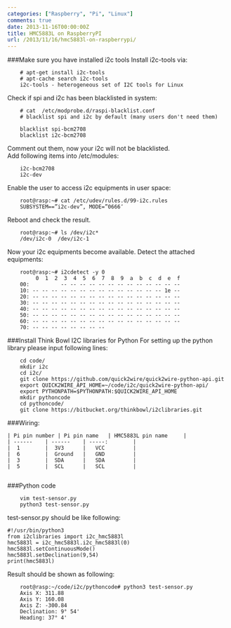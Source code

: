 ```yaml
---
categories: ["Raspberry", "Pi", "Linux"]
comments: true
date: 2013-11-16T00:00:00Z
title: HMC5883L on RaspberryPI
url: /2013/11/16/hmc5883l-on-raspberrypi/
---
```


###Make sure you have installed i2c tools
Install i2c-tools via:

```
	# apt-get install i2c-tools
	# apt-cache search i2c-tools
	i2c-tools - heterogeneous set of I2C tools for Linux
```

Check if spi and i2c has been blacklisted in system:

```
	# cat  /etc/modprobe.d/raspi-blacklist.conf 
	# blacklist spi and i2c by default (many users don't need them)
	
	blacklist spi-bcm2708
	blacklist i2c-bcm2708

```
Comment out them, now your i2c will not be blacklisted.    
Add following items into /etc/modules:

```
	i2c-bcm2708
	i2c-dev

```
Enable the user to access i2c equipments in user space: 

```
	root@rasp:~# cat /etc/udev/rules.d/99-i2c.rules 
	SUBSYSTEM==”i2c-dev”, MODE=”0666″

```
Reboot and check the result.     

```
	root@rasp:~# ls /dev/i2c*
	/dev/i2c-0  /dev/i2c-1

```
Now your i2c equipments become available. Detect the attached equipments:

```
	root@rasp:~# i2cdetect -y 0
	     0  1  2  3  4  5  6  7  8  9  a  b  c  d  e  f
	00:          -- -- -- -- -- -- -- -- -- -- -- -- -- 
	10: -- -- -- -- -- -- -- -- -- -- -- -- -- -- 1e -- 
	20: -- -- -- -- -- -- -- -- -- -- -- -- -- -- -- -- 
	30: -- -- -- -- -- -- -- -- -- -- -- -- -- -- -- -- 
	40: -- -- -- -- -- -- -- -- -- -- -- -- -- -- -- -- 
	50: -- -- -- -- -- -- -- -- -- -- -- -- -- -- -- -- 
	60: -- -- -- -- -- -- -- -- -- -- -- -- -- -- -- -- 
	70: -- -- -- -- -- -- -- -- 

```
###Install Think Bowl I2C libraries for Python
For setting up the python library please input following lines: 

```
	cd code/
	mkdir i2c
	cd i2c/
	git clone https://github.com/quick2wire/quick2wire-python-api.git
	export QUICK2WIRE_API_HOME=~/code/i2c/quick2wire-python-api/
	export PYTHONPATH=$PYTHONPATH:$QUICK2WIRE_API_HOME
	mkdir pythoncode
	cd pythoncode/
	git clone https://bitbucket.org/thinkbowl/i2clibraries.git

```
###Wiring:


```
| Pi pin number | Pi pin name 	| HMC5883L pin name  	|
| ------ 	| ------	| -----: 		|
|  1		|  3V3		|   VCC			|
|  6		|  Ground	|   GND			|
|  3		|  SDA		|   SDA			|
|  5		|  SCL		|   SCL			|


```
###Python code

```
	vim test-sensor.py
	python3 test-sensor.py 

```
test-sensor.py should be like following:
```
#!/usr/bin/python3
from i2clibraries import i2c_hmc5883l
hmc5883l = i2c_hmc5883l.i2c_hmc5883l(0)
hmc5883l.setContinuousMode()
hmc5883l.setDeclination(9,54)
print(hmc5883l)
```
Result should be shown as following:

```
	root@rasp:~/code/i2c/pythoncode# python3 test-sensor.py 
	Axis X: 311.88
	Axis Y: 160.08
	Axis Z: -300.84
	Declination: 9° 54'
	Heading: 37° 4'

```


